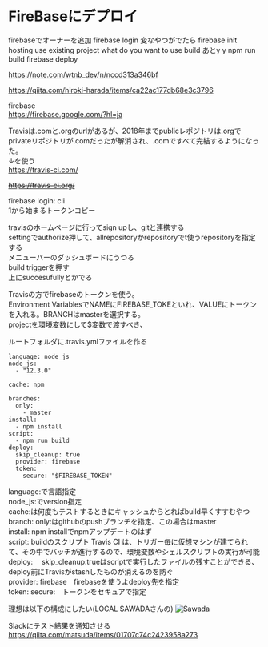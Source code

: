 # FireBaseにデプロイ  

firebaseでオーナーを追加
firebase login
変なやつがでたら
firebase init
hosting use existing project
what do you want to use build
あとy y
npm run build
firebase deploy


https://note.com/wtnb_dev/n/nccd313a346bf  

https://qiita.com/hiroki-harada/items/ca22ac177db68e3c3796  

firebase  
https://firebase.google.com/?hl=ja  

Travisは.comと.orgのurlがあるが、2018年までpublicレポジトリは.orgでprivateリポジトリが.comだったが解消され、.comですべて完結するようになった。  
↓を使う  
https://travis-ci.com/

~~https://travis-ci.org/~~  



firebase login: cli  
1から始まるトークンコピー  

travisのホームページに行ってsign upし、gitと連携する  
settingでauthorize押して、allrepositoryかrepositoryでt使うrepositoryを指定する  
メニューバーのダッシュボードにうつる  
build triggerを押す  
上にsuccesufullyとかでる  

Travisの方でfirebaseのトークンを使う。  
Environment VariablesでNAMEにFIREBASE_TOKEといれ、VALUEにトークンを入れる。BRANCHはmasterを選択する。  
projectを環境変数にして$変数で渡すべき、

ルートフォルダに.travis.ymlファイルを作る  
```
language: node_js
node_js:
  - "12.3.0"

cache: npm

branches:
  only:
    - master
install: 
  - npm install
script:
  - npm run build
deploy:
  skip_cleanup: true
  provider: firebase
  token:
    secure: "$FIREBASE_TOKEN"
```  

language:で言語指定  
node_js:でversion指定  
cache:は何度もテストするときにキャッシュからとればbuild早くすすむやつ  
branch:
  only:はgithubのpushブランチを指定、この場合はmaster  
install: npm installでnpmアップデートのはず  
script: buildのスクリプト Travis CI は、トリガー毎に仮想マシンが建てられて、その中でバッチが進行するので、環境変数やシェルスクリプトの実行が可能  
deploy: 
　skip_cleanup:trueはscriptで実行したファイルの残すことができる、deploy前にTravisがstashしたものが消えるのを防ぐ  
  provider: firebase　firebaseを使うよdeploy先を指定  
  token:
    secure:　トークンをセキュアで指定  
    
 
 理想は以下の構成にしたい(LOCAL SAWADAさんの)
 ![Sawada](https://user-images.githubusercontent.com/44164993/89112860-61dfbf80-d4a4-11ea-8211-3cd19563833d.png)

    
 Slackにテスト結果を通知させる  
 https://qiita.com/matsuda/items/01707c74c2423958a273  
 

  
